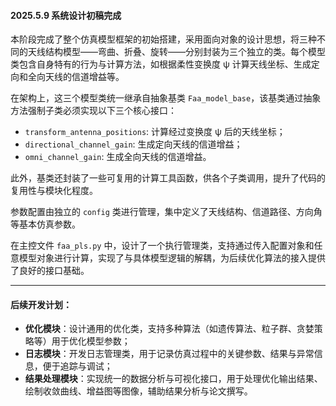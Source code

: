 
#### 2025.5.9 系统设计初稿完成

本阶段完成了整个仿真模型框架的初始搭建，采用面向对象的设计思想，将三种不同的天线结构模型——弯曲、折叠、旋转——分别封装为三个独立的类。每个模型类包含自身特有的行为与计算方法，如根据柔性变换度 ψ 计算天线坐标、生成定向和全向天线的信道增益等。

在架构上，这三个模型类统一继承自抽象基类 `Faa_model_base`，该基类通过抽象方法强制子类必须实现以下三个核心接口：

* `transform_antenna_positions`: 计算经过变换度 ψ 后的天线坐标；
* `directional_channel_gain`: 生成定向天线的信道增益；
* `omni_channel_gain`: 生成全向天线的信道增益。

此外，基类还封装了一些可复用的计算工具函数，供各个子类调用，提升了代码的复用性与模块化程度。

参数配置由独立的 `config` 类进行管理，集中定义了天线结构、信道路径、方向角等基本仿真参数。

在主控文件 `faa_pls.py` 中，设计了一个执行管理类，支持通过传入配置对象和任意模型对象进行计算，实现了与具体模型逻辑的解耦，为后续优化算法的接入提供了良好的接口基础。

---

#### 后续开发计划：

* **优化模块**：设计通用的优化类，支持多种算法（如遗传算法、粒子群、贪婪策略等）用于优化模型参数；
* **日志模块**：开发日志管理类，用于记录仿真过程中的关键参数、结果与异常信息，便于追踪与调试；
* **结果处理模块**：实现统一的数据分析与可视化接口，用于处理优化输出结果、绘制收敛曲线、增益图等图像，辅助结果分析与论文撰写。

